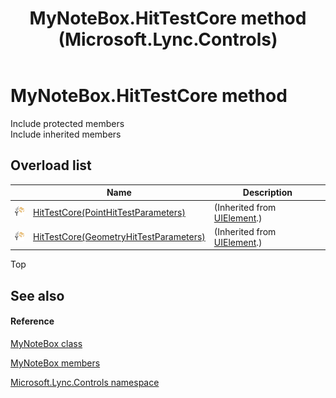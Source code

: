 ﻿---
title: MyNoteBox.HitTestCore method  (Microsoft.Lync.Controls)
TOCTitle: 'HitTestCore method '
ms:assetid: Overload:Microsoft.Lync.Controls.MyNoteBox.HitTestCore_DI_3_UC_OCS14MrefLyncWPF
ms:mtpsurl: https://msdn.microsoft.com/en-us/library/microsoft.lync.controls.mynotebox.hittestcore_di_3_uc_ocs14mreflyncwpf(v=office.15)
ms:contentKeyID: 48592772
ms.date: 07/28/2014
mtps_version: v=office.15
f1_keywords:
- Microsoft.Lync.Controls.MyNoteBox.HitTestCore
dev_langs:
- CSharp
- JScript
- VB
- other
---

# MyNoteBox.HitTestCore method

Include protected members  
Include inherited members  

## Overload list

<table>
<thead>
<tr class="header">
<th> </th>
<th>Name</th>
<th>Description</th>
</tr>
</thead>
<tbody>
<tr class="odd">
<td><img src="images/Hh347903.protmethod(Office.15).gif" title="Protected method" alt="Protected method" /></td>
<td><a href="http://msdn2.microsoft.com/en-us/library/ms598915">HitTestCore(PointHitTestParameters)</a></td>
<td>(Inherited from <a href="http://msdn2.microsoft.com/en-us/library/ms590078">UIElement</a>.)</td>
</tr>
<tr class="even">
<td><img src="images/Hh347903.protmethod(Office.15).gif" title="Protected method" alt="Protected method" /></td>
<td><a href="http://msdn2.microsoft.com/en-us/library/ms598914">HitTestCore(GeometryHitTestParameters)</a></td>
<td>(Inherited from <a href="http://msdn2.microsoft.com/en-us/library/ms590078">UIElement</a>.)</td>
</tr>
</tbody>
</table>


Top

## See also

#### Reference

[MyNoteBox class](mynotebox-class-microsoft-lync-controls_1.md)

[MyNoteBox members](mynotebox-members-microsoft-lync-controls_1.md)

[Microsoft.Lync.Controls namespace](microsoft-lync-controls-namespace_1.md)

